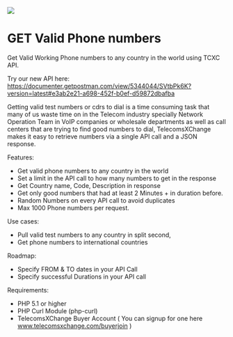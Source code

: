 ![](https://user-images.githubusercontent.com/26701933/54167718-c5161f80-4473-11e9-82cc-f6ff64227d8e.png)


# GET Valid Phone numbers
Get Valid Working Phone numbers to any country in the world using TCXC API. 


Try our new API here: https://documenter.getpostman.com/view/5344044/SVtbPk6K?version=latest#e3ab2e21-a698-452f-b0ef-d59872dbafba

Getting valid test numbers or cdrs to dial is a time consuming task that many of us waste time on in the Telecom industry specially Network Operation Team in VoIP companies or wholesale departments as well as call centers that are trying to find good numbers to dial, TelecomsXChange makes it easy to retrieve numbers via a single API call and a JSON response.

Features:

- Get valid phone numbers to any country in the world
- Set a limit in the API call to how many numbers to get in the response
- Get Country name, Code, Description in response
- Get only good numbers that had at least 2 Minutes + in duration before.
- Random Numbers on every API call to avoid duplicates
- Max 1000 Phone numbers per request.

Use cases:

- Pull valid test numbers to any country in split second,
- Get phone numbers to international countries

Roadmap:

- Specify FROM & TO dates in your API Call
- Specify successful Durations in your API call

Requirements:

- PHP 5.1 or higher
- PHP Curl Module (php-curl)
- TelecomsXChange Buyer Account ( You can signup for one here www.telecomsxchange.com/buyerjoin )
